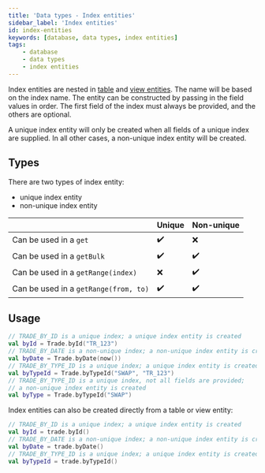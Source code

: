 ```yaml
---
title: 'Data types - Index entities'
sidebar_label: 'Index entities'
id: index-entities
keywords: [database, data types, index entities]
tags:
    - database
    - data types
    - index entities
---
```




Index entities are nested in [table](/database/data-types/table-entities/) and [view entities](/database/data-types/views-entities/). The name will be based on the index name. The entity can be constructed by passing in the field values in order. The first field of the index must always be provided, and the others are optional.

A unique index entity will only be created when all fields of a unique index are supplied. In all other cases, a non-unique index entity will be created.

## Types

There are two types of index entity:

- unique index entity
- non-unique index entity

|  | Unique | Non-unique |
| --- | --- | --- |
| Can be used in a `get` | ✔️ | ❌ |
| Can be used in a `getBulk` | ✔️ | ✔️ |
| Can be used in a `getRange(index)` | ❌ | ✔️ |
| Can be used in a `getRange(from, to)` | ✔️ | ✔️ |

## Usage

```kotlin
// TRADE_BY_ID is a unique index; a unique index entity is created
val byId = Trade.byId("TR_123")
// TRADE_BY_DATE is a non-unique index; a non-unique index entity is created
val byDate = Trade.byDate(now())
// TRADE_BY_TYPE_ID is a unique index; a unique index entity is created
val byTypeId = Trade.byTypeId("SWAP", "TR_123")
// TRADE_BY_TYPE_ID is a unique index, not all fields are provided;
// a non-unique index entity is created
val byType = Trade.byTypeId("SWAP")
```

Index entities can also be created directly from a table or view entity:

```kotlin
// TRADE_BY_ID is a unique index; a unique index entity is created
val byId = trade.byId()
// TRADE_BY_DATE is a non-unique index; a non-unique index entity is created
val byDate = trade.byDate()
// TRADE_BY_TYPE_ID is a unique index; a unique index entity is created
val byTypeId = trade.byTypeId()
```
